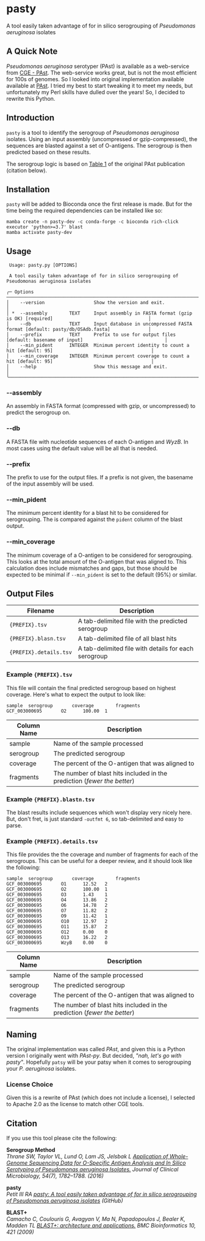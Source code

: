 # pasty
A tool easily taken advantage of for in silico serogrouping of _Pseudomonas aeruginosa_ isolates

## A Quick Note

_Pseudomonas aeruginosa_ serotyper (PAst) is available as a web-service from
[CGE - PAst](https://cge.cbs.dtu.dk/services/PAst-1.0/). The web-service
works great, but is not the most efficient for 100s of genomes. So I looked into
original implementation available available at [PAst](https://github.com/Sandramses/PAst).
I tried my best to start tweaking it to meet my needs, but unfortunately my Perl skills
have dulled over the years! So, I decided to rewrite this Python.

## Introduction

`pasty` is a tool to identify the serogroup of _Pseudomonas aeruginosa_ isolates. Using an
input assembly (uncompressed or gzip-compressed), the sequences are blasted against a set of O-antigens.
The serogroup is then predicted based on these results. 

The serogroup logic is based on [Table 1](https://journals.asm.org/doi/10.1128/JCM.00349-16#T1)
of the original PAst publication (citation below).

## Installation

`pasty` will be added to Bioconda once the first release is made. But for the time being
the required dependencies can be installed like so:

```{bash}
mamba create -n pasty-dev -c conda-forge -c bioconda rich-click executor 'python>=3.7' blast
mamba activate pasty-dev
```

## Usage

```{bash}
 Usage: pasty.py [OPTIONS]

 A tool easily taken advantage of for in silico serogrouping of Pseudomonas aeruginosa isolates

╭─ Options ──────────────────────────────────────────────────────────────────────────────────────────────────────────────╮
│    --version                  Show the version and exit.                                                               │
│ *  --assembly        TEXT     Input assembly in FASTA format (gzip is OK) [required]                                   │
│    --db              TEXT     Input database in uncompressed FASTA format [default: pasty/db/OSAdb.fasta]              │
│    --prefix          TEXT     Prefix to use for output files [default: basename of input]                              │
│    --min_pident      INTEGER  Minimum percent identity to count a hit [default: 95]                                    │
│    --min_coverage    INTEGER  Minimum percent coverage to count a hit [default: 95]                                    │
│    --help                     Show this message and exit.                                                              │
╰────────────────────────────────────────────────────────────────────────────────────────────────────────────────────────╯
```

### --assembly

An assembly in FASTA format (compressed with gzip, or uncompressed) to predict the serogroup on.

### --db

A FASTA file with nucleotide sequences of each O-antigen and _WyzB_. In most cases using the
default value will be all that is needed.

### --prefix

The prefix to use for the output files. If a prefix is not given, the basename
of the input assembly will be used.

### --min_pident

The minimum percent identity for a blast hit to be considered for serogrouping. The is compared
against the `pident` column of the blast output.

### --min_coverage

The minimum coverage of a O-antigen to be considered for serogrouping. This looks at the total
amount of the O-antigen that was aligned to. This calculation does include mismatches and gaps,
but those should be expected to be minimal if `--min_pident` is set to the default (95%) or
similar.

## Output Files

| Filename               | Description                                          |
|------------------------|------------------------------------------------------|
| `{PREFIX}.tsv`         | A tab-delimited file with the predicted serogroup    |
| `{PREFIX}.blasn.tsv`   | A tab-delimited file of all blast hits               |
| `{PREFIX}.details.tsv` | A tab-delimited file with details for each serogroup |

### Example `{PREFIX}.tsv`

This file will contain the final predicted serogroup based on highest coverage. Here's what 
to expect the output to look like:

```{bash}
sample  serogroup       coverage        fragments
GCF_003000695       O2      100.00  1
```

| Column Name | Description                                                              |
|-------------|--------------------------------------------------------------------------|
| sample      | Name of the sample processed                                             |
| serogroup   | The predicted serogroup                                                  |
| coverage    | The percent of the O-antigen that was aligned to                         |
| fragments   | The number of blast hits included in the prediction (_fewer the better_) |

### Example `{PREFIX}.blastn.tsv`

The blast results include sequences which won't display very nicely here. But, don't fret,
is just standard `-outfmt 6`, so tab-delimited and easy to parse.

### Example `{PREFIX}.details.tsv`

This file provides the the coverage and number of fragments for each of the serogroups. This
can be useful for a deeper review, and it should look like the following:

```{bash}
sample  serogroup       coverage        fragments
GCF_003000695       O1      12.52   2
GCF_003000695       O2      100.00  1
GCF_003000695       O3      1.43    1
GCF_003000695       O4      13.86   2
GCF_003000695       O6      14.78   2
GCF_003000695       O7      11.82   2
GCF_003000695       O9      11.42   1
GCF_003000695       O10     12.97   2
GCF_003000695       O11     15.87   2
GCF_003000695       O12     0.00    0
GCF_003000695       O13     16.22   2
GCF_003000695       WzyB    0.00    0
```

| Column Name | Description                                                              |
|-------------|--------------------------------------------------------------------------|
| sample      | Name of the sample processed                                             |
| serogroup   | The predicted serogroup                                                  |
| coverage    | The percent of the O-antigen that was aligned to                         |
| fragments   | The number of blast hits included in the prediction (_fewer the better_) |

## Naming

The original implementation was called _PAst_, and given this is a Python version I originally
went with _PAst-py_. But decided, _"nah, let's go with pasty"_. Hopefully `patsy` will be 
your patsy when it comes to serogrouping your _P. aeruginosa_ isolates.

### License Choice

Given this is a rewrite of PAst (which does not include a license), I selected to Apache 2.0
as the license to match other CGE tools.

## Citation

If you use this tool please cite the following:

**Serogroup Method**  
_Thrane SW, Taylor VL, Lund O, Lam JS, Jelsbak L [Application of Whole-Genome Sequencing Data for O-Specific Antigen Analysis and In Silico Serotyping of Pseudomonas aeruginosa Isolates.](https://doi.org/10.1128/JCM.00349-16) Journal of Clinical Microbiology, 54(7), 1782–1788. (2016)_  

**pasty**  
_Petit III RA [pasty: A tool easily taken advantage of for in silico serogrouping of Pseudomonas aeruginosa isolates](https://github.com/rpetit3/pasty) (GitHub)_  

**BLAST+**  
_Camacho C, Coulouris G, Avagyan V, Ma N, Papadopoulos J, Bealer K, Madden TL [BLAST+: architecture and applications.](http://dx.doi.org/10.1186/1471-2105-10-421) BMC Bioinformatics 10, 421 (2009)_  
